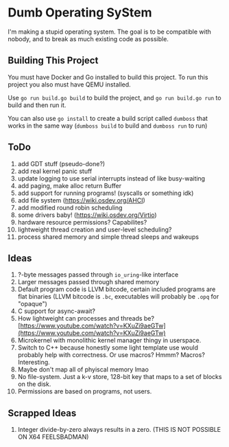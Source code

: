 # Dumb Operating SyStem
I'm making a stupid operating system. The goal is to be compatible with nobody,
and to break as much existing code as possible.

## Building This Project
You must have Docker and Go installed to build this project. To run this project
you also must have QEMU installed.

Use `go run build.go build` to build the project, and `go run build.go run` to
build and then run it.

You can also use `go install` to create a build script called `dumboss` that works
in the same way (`dumboss build` to build and `dumboss run` to run)

## ToDo
1. add GDT stuff (pseudo-done?)
2. add real kernel panic stuff
3. update logging to use serial interrupts instead of like busy-waiting
4. add paging, make alloc return Buffer
5. add support for running programs! (syscalls or something idk)
6. add file system (https://wiki.osdev.org/AHCI)
7. add modified round robin scheduling
8. some drivers baby! (https://wiki.osdev.org/Virtio)
9. hardware resource permissions? Capabilites?
0. lightweight thread creation and user-level scheduling?
1. process shared memory and simple thread sleeps and wakeups

## Ideas
1. ?-byte messages passed through `io_uring`-like interface
2. Larger messages passed through shared memory
3. Default program code is LLVM bitcode, certain included programs are flat binaries
   (LLVM bitcode is `.bc`, executables will probably be `.opq` for "opaque")
4. C support for async-await?
5. How lightweight can processes and threads be?
   [https://www.youtube.com/watch?v=KXuZi9aeGTw](https://www.youtube.com/watch?v=KXuZi9aeGTw)
6. Microkernel with monolithic kernel manager thingy in userspace.
7. Switch to C++ because honestly some light template use would probably help
   with correctness. Or use macros? Hmmm? Macros? Interesting.
8. Maybe don't map all of phyiscal memory lmao
9. No file-system. Just a k-v store, 128-bit key that maps to a set of blocks on the disk.
10. Permissions are based on programs, not users.

## Scrapped Ideas
1. Integer divide-by-zero always results in a zero. (THIS IS NOT POSSIBLE ON X64 FEELSBADMAN)

